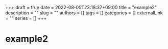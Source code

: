 +++ 
draft = true
date = 2022-08-05T23:18:37+09:00
title = "example2"
description = ""
slug = ""
authors = []
tags = []
categories = []
externalLink = ""
series = []
+++

# example2
